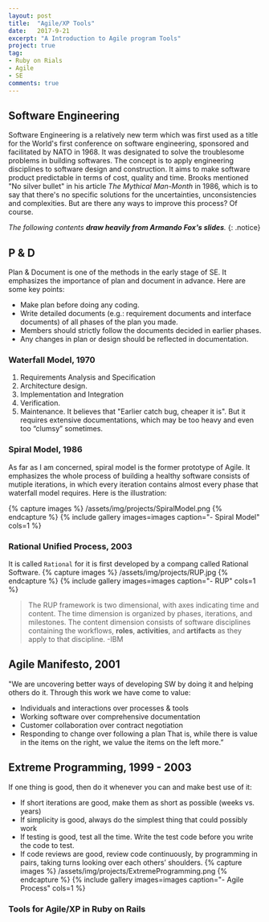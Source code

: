 ```yaml
---
layout: post
title:  "Agile/XP Tools"
date:   2017-9-21
excerpt: "A Introduction to Agile program Tools"
project: true
tag:
- Ruby on Rials
- Agile
- SE
comments: true
---	
```


## Software Engineering
Software Engineering is a relatively new term which was first used as a title for the World's first conference on software engineering, sponsored and facilitated by NATO in 1968. It was designated to solve the troublesome problems in building softwares. The concept is to apply engineering disciplines to software design and construction. It aims to make software product predictable in terms of cost, quality and time. Brooks mentioned "No silver bullet" in his article *The Mythical Man-Month* in 1986, which is to say that there's no specific solutions for the uncertainties, unconsistencies and complexities. But are there any ways to improve this process? Of course.

*The following contents **draw heavily from Armando Fox's slides**.*
{: .notice}

## P & D
Plan & Document is one of the methods in the early stage of SE. It emphasizes the importance of plan and document in advance. Here are some key points:
* Make plan before doing any coding.
* Write detailed documents (e.g.: requirement documents and interface documents) of all phases of the plan you made.
* Members should strictly follow the documents decided in earlier phases.
* Any changes in plan or design should be reflected in documentation.

### Waterfall Model, 1970
1. Requirements Analysis and Specification
2. Architecture design.
3. Implementation and Integration
4. Verification.
5. Maintenance.
It believes that "Earlier catch bug, cheaper it is". But it requires extensive documentations, which may be too heavy and even too “clumsy” sometimes.

### Spiral Model, 1986
As far as I am concerned, spiral model is the former prototype of Agile. It emphasizes the whole process of building a healthy software consists of mutiple iterations, in which every iteration contains almost every phase that waterfall model requires. Here is the illustration:

{% capture images %}
	/assets/img/projects/SpiralModel.png
{% endcapture %}
{% include gallery images=images caption="- Spiral Model" cols=1 %}

### Rational Unified Process, 2003
It is called `Rational` for it is first developed by a compang called Rational Software.
{% capture images %}
	/assets/img/projects/RUP.jpg
{% endcapture %}
{% include gallery images=images caption="- RUP" cols=1 %}

> The RUP framework is two dimensional, with axes indicating time and content. The time dimension is organized by phases, iterations, and milestones. The content dimension consists of software disciplines containing the workflows, **roles**, **activities**, and **artifacts** as they apply to that discipline.
> -IBM

## Agile Manifesto, 2001
"We are uncovering better ways of developing SW by doing it and helping others do it. Through this work we have come to value: 
* Individuals and interactions over processes & tools
* Working software over comprehensive documentation
* Customer collaboration over contract negotiation
* Responding to change over following a plan
That is, while there is value in the items on the right, we value the items on the left more.”

## Extreme Programming, 1999 - 2003
If one thing is good, then do it whenever you can and make best use of it:
* If short iterations are good, make them as short as possible (weeks vs. years)
* If simplicity is good, always do the simplest thing that could possibly work 
* If testing is good, test all the time. Write the test code before you write the code to test. 
* If code reviews are good, review code continuously, by programming in pairs, taking turns looking over each others’ shoulders.
{% capture images %}
/assets/img/projects/ExtremeProgramming.png
{% endcapture %}
{% include gallery images=images caption="- Agile Process" cols=1 %}

### Tools for Agile/XP in Ruby on Rails